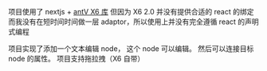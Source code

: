 项目使用了 nextjs + [antV X6 库](https://x6.antv.antgroup.com/)
但因为 X6 2.0 并没有提供合适的 react 的绑定 而我没有在短时间时间做一层 adaptor，所以使用上并没有完全遵循 react 的声明式编程


项目实现了添加一个文本编辑 node， 这个 node 可以编辑。 然后可以连接目标 node 的属性。
项目支持拖拉拽（X6 自带）

